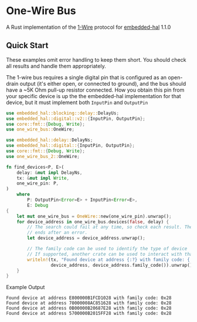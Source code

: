 # One-Wire Bus
A Rust implementation of the [1-Wire](https://en.wikipedia.org/wiki/1-Wire) protocol for [embedded-hal](https://github.com/rust-embedded/embedded-hal) 1.1.0


## Quick Start
These examples omit error handling to keep them short. You should check all
results and handle them appropriately.

The 1-wire bus requires a single digital pin that is configured as an
open-drain output (it's either open, or connected to ground), and the bus
should have a ~5K Ohm pull-up resistor connected. How you obtain this pin from your
specific device is up the the embedded-hal implementation for that device, but it must
implement both `InputPin` and `OutputPin` 

```rust
use embedded_hal::blocking::delay::DelayUs;
use embedded_hal::digital::v2::{InputPin, OutputPin};
use core::fmt::{Debug, Write};
use one_wire_bus::OneWire;

use embedded_hal::delay::DelayNs;
use embedded_hal::digital::{InputPin, OutputPin};
use core::fmt::{Debug, Write};
use one_wire_bus_2::OneWire;

fn find_devices<P, E>(
    delay: &mut impl DelayNs,
    tx: &mut impl Write,
    one_wire_pin: P,
)
    where
        P: OutputPin<Error=E> + InputPin<Error=E>,
        E: Debug
{
    let mut one_wire_bus = OneWire::new(one_wire_pin).unwrap();
    for device_address in one_wire_bus.devices(false, delay) {
        // The search could fail at any time, so check each result. The iterator automatically
        // ends after an error.
        let device_address = device_address.unwrap();

        // The family code can be used to identify the type of device
        // If supported, another crate can be used to interact with that device at the given address
        writeln!(tx, "Found device at address {:?} with family code: {:#x?}",
                 device_address, device_address.family_code()).unwrap();
    }
}

```

Example Output
```
Found device at address E800000B1FCD1028 with family code: 0x28
Found device at address 70000008AC851628 with family code: 0x28
Found device at address 0B00000B20687E28 with family code: 0x28
Found device at address 5700000B2015FF28 with family code: 0x28
```
